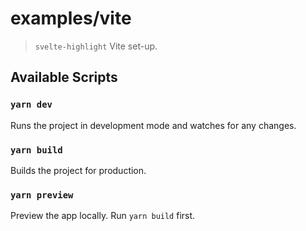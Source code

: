 # examples/vite

> `svelte-highlight` Vite set-up.

## Available Scripts

### `yarn dev`

Runs the project in development mode and watches for any changes.

### `yarn build`

Builds the project for production.

### `yarn preview`

Preview the app locally. Run `yarn build` first.
